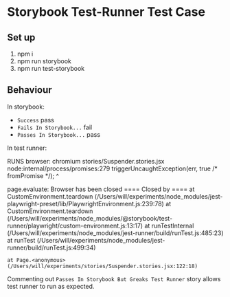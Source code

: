 # Storybook Test-Runner Test Case

## Set up

1. npm i
2. npm run storybook
3. npm run test-storybook

## Behaviour

In storybook:

- `Success` pass
- `Fails In Storybook...` fail
- `Passes In Storybook...` pass

In test runner:

RUNS   browser: chromium  stories/Suspender.stories.jsx
node:internal/process/promises:279
            triggerUncaughtException(err, true /* fromPromise */);
            ^

page.evaluate: Browser has been closed
    ==== Closed by ====
    at CustomEnvironment.teardown (/Users/will/experiments/node_modules/jest-playwright-preset/lib/PlaywrightEnvironment.js:239:78)
    at CustomEnvironment.teardown (/Users/will/experiments/node_modules/@storybook/test-runner/playwright/custom-environment.js:13:17)
    at runTestInternal (/Users/will/experiments/node_modules/jest-runner/build/runTest.js:485:23)
    at runTest (/Users/will/experiments/node_modules/jest-runner/build/runTest.js:499:34)

    at Page.<anonymous> (/Users/will/experiments/stories/Suspender.stories.jsx:122:18)
    

Commenting out `Passes In Storybook But Greaks Test Runner` story allows test runner to run as expected.
